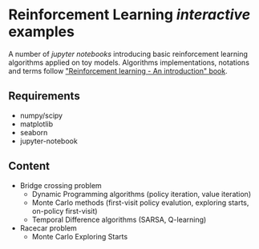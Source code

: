 # Reinforcement Learning *interactive* examples

A number of *jupyter notebooks* introducing basic reinforcement learning algorithms applied on toy models. Algorithms implementations, notations and terms follow ["Reinforcement learning - An introduction" book](https://webdocs.cs.ualberta.ca/~sutton/book/the-book-2nd.html).

## Requirements

* numpy/scipy
* matplotlib
* seaborn
* jupyter-notebook

## Content

* Bridge crossing problem
    - Dynamic Programming algorithms (policy iteration, value iteration)
    - Monte Carlo methods (first-visit policy evalution, exploring starts, on-policy first-visit)
    - Temporal Difference algorithms (SARSA, Q-learning)
* Racecar problem
    - Monte Carlo Exploring Starts

